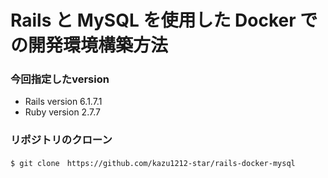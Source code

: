 # Rails と MySQL を使用した Docker での開発環境構築方法

### 今回指定したversion
- Rails version
  6.1.7.1
- Ruby version
  2.7.7
### リポジトリのクローン
```
$ git clone　https://github.com/kazu1212-star/rails-docker-mysql
```
